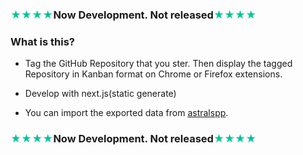 ### <span style="color:#02c39a">★★★★</span>Now Development. Not released<span style="color:#02c39a">★★★★</span>
### What is this?
- Tag the GitHub Repository that you ster. Then display the tagged Repository in Kanban format on Chrome or Firefox extensions.

- Develop with next.js(static generate)

- You can import the exported data from [astralspp](https://app.astralapp.com/).
### <span style="color:#02c39a">★★★★</span>Now Development. Not released<span style="color:#02c39a">★★★★</span>
